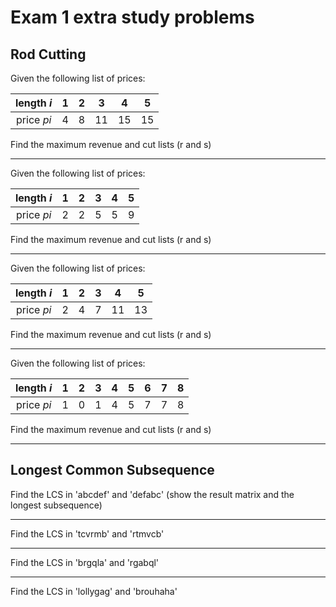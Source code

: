 # Exam 1 extra study problems

## Rod Cutting

Given the following list of prices:

|length _i_|1|2|3|4|5|
|:---:|:---:|:---:|:---:|:---:|:---:|
|price _pi_|4|8|11|15|15|

Find the maximum revenue and cut lists (r and s)

---

Given the following list of prices:

|length _i_|1|2|3|4|5|
|:---:|:---:|:---:|:---:|:---:|:---:|
|price _pi_|2|2|5|5|9|

Find the maximum revenue and cut lists (r and s)

---

Given the following list of prices:

|length _i_|1|2|3|4|5|
|:---:|:---:|:---:|:---:|:---:|:---:|
|price _pi_|2|4|7|11|13|

Find the maximum revenue and cut lists (r and s)

---

Given the following list of prices:

|length _i_|1|2|3|4|5|6|7|8|
|:---:|:---:|:---:|:---:|:---:|:---:|:---:|:---:|:---:|
|price _pi_|1|0|1|4|5|7|7|8|

Find the maximum revenue and cut lists (r and s)

---

## Longest Common Subsequence

Find the LCS in 'abcdef' and 'defabc' (show the result matrix and the longest subsequence)

---

Find the LCS in 'tcvrmb' and 'rtmvcb'

---

Find the LCS in 'brgqla' and 'rgabql' 

---

Find the LCS in 'lollygag' and 'brouhaha'
